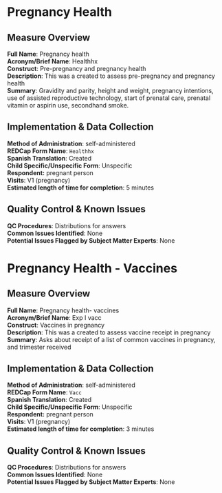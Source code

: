 # Pregnancy Health
## Measure Overview
**Full Name**: Pregnancy health  
**Acronym/Brief Name**: Healthhx  
**Construct**: Pre-pregnancy and pregnancy health  
**Description**: This was a created to assess pre-pregnancy and pregnancy health  
**Summary**: Gravidity and parity, height and weight, pregnancy intentions, use of assisted reproductive technology, start of prenatal care, prenatal vitamin or aspirin use, secondhand smoke.

## Implementation & Data Collection
**Method of Administration**: self-administered  
**REDCap Form Name**: `Healthhx`    
**Spanish Translation**: Created  
**Child Specific/Unspecific Form**: Unspecific  
**Respondent:** pregnant person         
**Visits**:  V1 (pregnancy)     
**Estimated length of time for completion**: 5 minutes

## Quality Control & Known Issues
**QC Procedures**: Distributions for answers  
**Common Issues Identified**: None      
**Potential Issues Flagged by Subject Matter Experts**: None

# Pregnancy Health - Vaccines
## Measure Overview
**Full Name**: Pregnancy health- vaccines  
**Acronym/Brief Name**: Exp I vacc  
**Construct**: Vaccines in pregnancy  
**Description**: This was a created to assess vaccine receipt in pregnancy  
**Summary**: Asks about receipt of a list of common vaccines in pregnancy, and trimester received

## Implementation & Data Collection
**Method of Administration**: self-administered  
**REDCap Form Name**: `Vacc`   
**Spanish Translation**: Created  
**Child Specific/Unspecific Form**: Unspecific  
**Respondent:** pregnant person     
**Visits**:  V1 (pregnancy)     
**Estimated length of time for completion**: 3 minutes

## Quality Control & Known Issues
**QC Procedures**: Distributions for answers  
**Common Issues Identified**: None      
**Potential Issues Flagged by Subject Matter Experts**: None